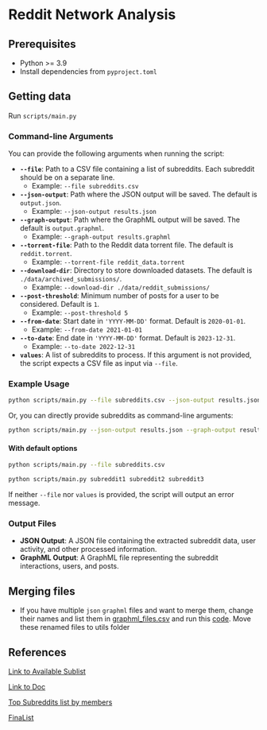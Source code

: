 
# Reddit Network Analysis

## Prerequisites

- Python >= 3.9
- Install dependencies from `pyproject.toml`

## Getting data

Run `scripts/main.py`

### Command-line Arguments

You can provide the following arguments when running the script:

- **`--file`**: Path to a CSV file containing a list of subreddits. Each subreddit should be on a separate line.
  - Example: `--file subreddits.csv`
- **`--json-output`**: Path where the JSON output will be saved. The default is `output.json`.
  - Example: `--json-output results.json`
- **`--graph-output`**: Path where the GraphML output will be saved. The default is `output.graphml`.
  - Example: `--graph-output results.graphml`
- **`--torrent-file`**: Path to the Reddit data torrent file. The default is `reddit.torrent`.
  - Example: `--torrent-file reddit_data.torrent`
- **`--download-dir`**: Directory to store downloaded datasets. The default is `./data/archived_submissions/`.
  - Example: `--download-dir ./data/reddit_submissions/`
- **`--post-threshold`**: Minimum number of posts for a user to be considered. Default is `1`.
  - Example: `--post-threshold 5`
- **`--from-date`**: Start date in `'YYYY-MM-DD'` format. Default is `2020-01-01`.
  - Example: `--from-date 2021-01-01`
- **`--to-date`**: End date in `'YYYY-MM-DD'` format. Default is `2023-12-31`.
  - Example: `--to-date 2022-12-31`
- **`values`**: A list of subreddits to process. If this argument is not provided, the script expects a CSV file as input via `--file`.

### Example Usage

```bash
python scripts/main.py --file subreddits.csv --json-output results.json --graph-output results.graphml --torrent-file reddit_data.torrent --download-dir ./data/archived_submissions/ --post-threshold 5 --from-date 2021-01-01 --to-date 2022-12-31
```

Or, you can directly provide subreddits as command-line arguments:

```bash
python scripts/main.py --json-output results.json --graph-output results.graphml --post-threshold 5 --from-date 2024-01-01 --to-date 2024-12-31 subreddit1 subreddit2 subreddit3
```

#### With default options

```bash
python scripts/main.py --file subreddits.csv
```

```bash
python scripts/main.py subreddit1 subreddit2 subreddit3
```

If neither `--file` nor `values` is provided, the script will output an error message.

### Output Files

- **JSON Output**: A JSON file containing the extracted subreddit data, user
  activity, and other processed information.
- **GraphML Output**: A GraphML file representing the subreddit interactions,
  users, and posts.

## Merging files

- If you have multiple `json` `graphml` files and want to merge them, change their names and list them in [graphml_files.csv](utils/graphml_files.csv) and run this [code](utils/mergegml.py). Move these renamed files to utils folder

## References

[Link to Available Sublist](https://docs.google.com/spreadsheets/d/1KMybtp6lWoG154eiNmh-FWVlCs40z8NnljzhYfHPM2c/edit?gid=952481735#gid=952481735)

[Link to Doc](https://docs.google.com/document/d/1GeB1Ji9qhLvGSaW175c7pY75rD81mBwAudBi1SpCxBg/edit?tab=t.1687nqsr0gjy)

[Top Subreddits list by members](https://docs.google.com/spreadsheets/d/1E5PU18h8G-GGRYponNVJ_Crhu5LkyEnOXQr7Vie353A/edit?usp=sharing)

[FinaList](https://docs.google.com/spreadsheets/d/1oT-zug2Rv-x4MXzl_3ykpTg8_wSVj2f8ZTKANL40TSc/edit?usp=sharing)
